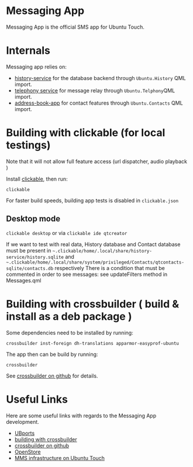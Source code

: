 Messaging App
=============
Messaging App is the official SMS app for Ubuntu Touch.

Internals
=========

Messaging app relies on:
 - [history-service](https://github.com/ubports/history-service) for the database backend through `Ubuntu.History` QML import.
 - [telephony service](https://github.com/ubports/telephony-service) for message relay through `Ubuntu.Telphony`QML import.
 - [address-book-app](https://github.com/ubports/address-book-app) for contact features through `Ubuntu.Contacts` QML import.
 

Building with clickable (for local testings)
============================================

Note that it will not allow full feature access (url dispatcher, audio playback )

Install [clickable](http://clickable.bhdouglass.com/en/latest/), then run:

```
clickable
```

For faster build speeds, building app tests is disabled in ```clickable.json``` 

Desktop mode
------------

`clickable desktop` or via `clickable ide qtcreator`

If we want to test with real data, History database and Contact database must be present in `~.clickable/home/.local/share/history-service/history.sqlite` and `~.clickable/home/.local/share/system/privileged/Contacts/qtcontacts-sqlite/contacts.db` respectively
There is a condition that must be commented in order to see messages: see updateFilters method in Messages.qml

Building with crossbuilder ( build & install as a deb package )
===============================================================


Some dependencies need to be installed by running:

```
crossbuilder inst-foreign dh-translations apparmor-easyprof-ubuntu
```

The app then can be build by running:

```
crossbuilder
```

See [crossbuilder on github](https://github.com/ubports/crossbuilder) for details.

Useful Links
============
Here are some useful links with regards to the Messaging App development.

* [UBports](https://ubports.com/)
* [building with crossbuilder](https://docs.ubports.com/en/latest/systemdev/testing-locally.html#cross-building-with-crossbuilder)
* [crossbuilder on github](https://github.com/ubports/crossbuilder)
* [OpenStore](https://open-store.io/)
* [MMS infrastructure on Ubuntu Touch](http://docs.ubports.com/en/latest/systemdev/mms-infrastructure.html)
